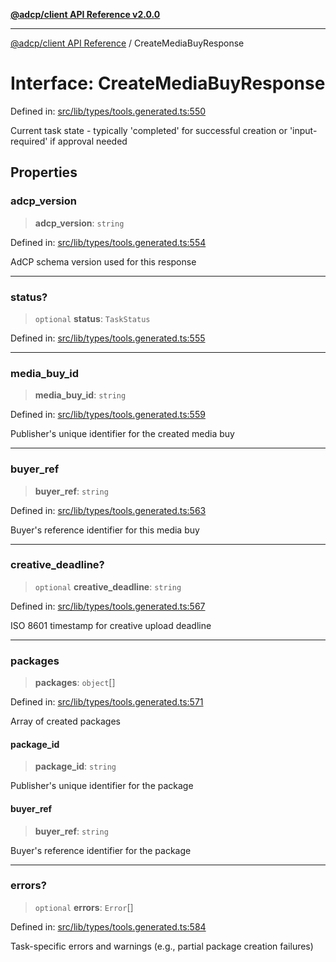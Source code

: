 [**@adcp/client API Reference v2.0.0**](../README.md)

***

[@adcp/client API Reference](../README.md) / CreateMediaBuyResponse

# Interface: CreateMediaBuyResponse

Defined in: [src/lib/types/tools.generated.ts:550](https://github.com/adcontextprotocol/adcp-client/blob/add23254eadaef025ae9fbe49b40948f459b98ff/src/lib/types/tools.generated.ts#L550)

Current task state - typically 'completed' for successful creation or 'input-required' if approval needed

## Properties

### adcp\_version

> **adcp\_version**: `string`

Defined in: [src/lib/types/tools.generated.ts:554](https://github.com/adcontextprotocol/adcp-client/blob/add23254eadaef025ae9fbe49b40948f459b98ff/src/lib/types/tools.generated.ts#L554)

AdCP schema version used for this response

***

### status?

> `optional` **status**: `TaskStatus`

Defined in: [src/lib/types/tools.generated.ts:555](https://github.com/adcontextprotocol/adcp-client/blob/add23254eadaef025ae9fbe49b40948f459b98ff/src/lib/types/tools.generated.ts#L555)

***

### media\_buy\_id

> **media\_buy\_id**: `string`

Defined in: [src/lib/types/tools.generated.ts:559](https://github.com/adcontextprotocol/adcp-client/blob/add23254eadaef025ae9fbe49b40948f459b98ff/src/lib/types/tools.generated.ts#L559)

Publisher's unique identifier for the created media buy

***

### buyer\_ref

> **buyer\_ref**: `string`

Defined in: [src/lib/types/tools.generated.ts:563](https://github.com/adcontextprotocol/adcp-client/blob/add23254eadaef025ae9fbe49b40948f459b98ff/src/lib/types/tools.generated.ts#L563)

Buyer's reference identifier for this media buy

***

### creative\_deadline?

> `optional` **creative\_deadline**: `string`

Defined in: [src/lib/types/tools.generated.ts:567](https://github.com/adcontextprotocol/adcp-client/blob/add23254eadaef025ae9fbe49b40948f459b98ff/src/lib/types/tools.generated.ts#L567)

ISO 8601 timestamp for creative upload deadline

***

### packages

> **packages**: `object`[]

Defined in: [src/lib/types/tools.generated.ts:571](https://github.com/adcontextprotocol/adcp-client/blob/add23254eadaef025ae9fbe49b40948f459b98ff/src/lib/types/tools.generated.ts#L571)

Array of created packages

#### package\_id

> **package\_id**: `string`

Publisher's unique identifier for the package

#### buyer\_ref

> **buyer\_ref**: `string`

Buyer's reference identifier for the package

***

### errors?

> `optional` **errors**: `Error`[]

Defined in: [src/lib/types/tools.generated.ts:584](https://github.com/adcontextprotocol/adcp-client/blob/add23254eadaef025ae9fbe49b40948f459b98ff/src/lib/types/tools.generated.ts#L584)

Task-specific errors and warnings (e.g., partial package creation failures)
